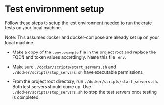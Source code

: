 # Test environment setup
Follow these steps to setup the test environment needed to run the crate tests on your local machine.

Note: This assumes docker and docker-compose are already set up on your local machine.

- Make a copy of the `.env.example` file in the project root and replace the
FQDN and token values accordingly. Name this file `.env`.

- Make sure `./docker/scripts/start_servers.sh` and `./docker/scripts/stop_servers.sh` have executable permissions.

- From the project root directory, run `./docker/scripts/start_servers.sh`. Both test servers should come up.
Use `./docker/scripts/stop_servers.sh` to stop the test servers once testing is completed.